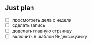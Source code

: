 ## Just plan
- [ ] просмотреть дела с недели 
- [ ] сделать запись 
- [ ] доделать главную страницу 
- [ ] включить в шаблон Яндекс.музыку
